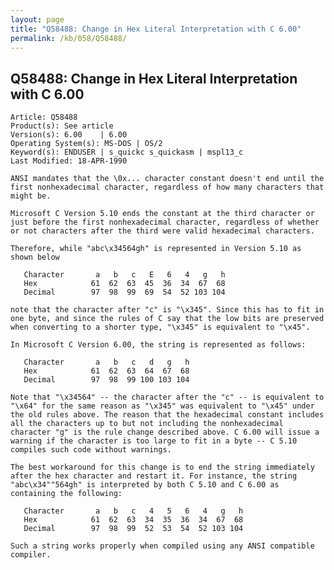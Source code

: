 ```yaml
---
layout: page
title: "Q58488: Change in Hex Literal Interpretation with C 6.00"
permalink: /kb/058/Q58488/
---
```


## Q58488: Change in Hex Literal Interpretation with C 6.00

	Article: Q58488
	Product(s): See article
	Version(s): 6.00    | 6.00
	Operating System(s): MS-DOS | OS/2
	Keyword(s): ENDUSER | s_quickc s_quickasm | mspl13_c
	Last Modified: 18-APR-1990
	
	ANSI mandates that the \0x... character constant doesn't end until the
	first nonhexadecimal character, regardless of how many characters that
	might be.
	
	Microsoft C Version 5.10 ends the constant at the third character or
	just before the first nonhexadecimal character, regardless of whether
	or not characters after the third were valid hexadecimal characters.
	
	Therefore, while "abc\x34564gh" is represented in Version 5.10 as
	shown below
	
	   Character       a   b   c   E   6   4   g   h
	   Hex            61  62  63  45  36  34  67  68
	   Decimal        97  98  99  69  54  52 103 104
	
	note that the character after "c" is "\x345". Since this has to fit in
	one byte, and since the rules of C say that the low bits are preserved
	when converting to a shorter type, "\x345" is equivalent to "\x45".
	
	In Microsoft C Version 6.00, the string is represented as follows:
	
	   Character       a   b   c   d   g   h
	   Hex            61  62  63  64  67  68
	   Decimal        97  98  99 100 103 104
	
	Note that "\x34564" -- the character after the "c" -- is equivalent to
	"\x64" for the same reason as "\x345" was equivalent to "\x45" under
	the old rules above. The reason that the hexadecimal constant includes
	all the characters up to but not including the nonhexadecimal
	character "g" is the rule change described above. C 6.00 will issue a
	warning if the character is too large to fit in a byte -- C 5.10
	compiles such code without warnings.
	
	The best workaround for this change is to end the string immediately
	after the hex character and restart it. For instance, the string
	"abc\x34""564gh" is interpreted by both C 5.10 and C 6.00 as
	containing the following:
	
	   Character       a   b   c   4   5   6   4   g   h
	   Hex            61  62  63  34  35  36  34  67  68
	   Decimal        97  98  99  52  53  54  52 103 104
	
	Such a string works properly when compiled using any ANSI compatible
	compiler.
